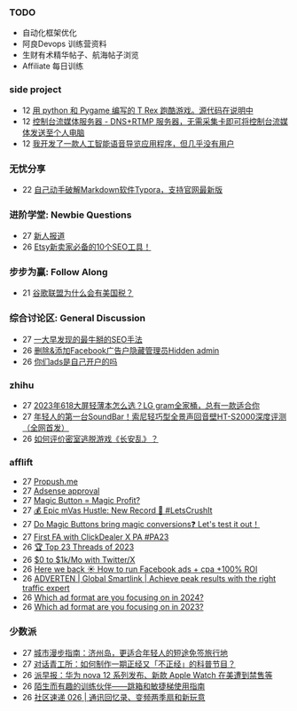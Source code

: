 ### TODO
-  自动化框架优化
-  阿良Devops 训练营资料
-  生财有术精华帖子、航海帖子浏览
-  Affiliate 每日训练

### side project
<!-- sideproject:START -->
-  12 [用 python 和 Pygame 编写的 T Rex 跑酷游戏。源代码在说明中](https://www.youtube.com/watch?v=pZySIXSelCA)
-  12 [控制台流媒体服务器 - DNS+RTMP 服务器，无需采集卡即可将控制台流媒体发送至个人电脑](https://github.com/Aioros/console-streaming-server)
-  12 [我开发了一款人工智能语音导览应用程序，但几乎没有用户](https://www.reddit.com/r/SideProject/comments/18gpp0e/ive_built_an_ai_audio_tour_app_but_have_almost_no/)<!-- sideproject:END -->


### 无忧分享
<!-- ruyo:START -->
-  22 [自己动手破解Markdown软件Typora，支持官网最新版](https://51.ruyo.net/18583.html)<!-- ruyo:END -->

### 进阶学堂: Newbie Questions
<!-- advertcn1:START -->
-  27 [新人报道](https://www.advertcn.com/thread-113462-1-1.html)
-  26 [Etsy新卖家必备的10个SEO工具！](https://www.advertcn.com/thread-113458-1-1.html)<!-- advertcn1:END -->

### 步步为赢: Follow Along
<!-- advertcn2:START -->
-  21 [谷歌联盟为什么会有美国税？](https://www.advertcn.com/thread-113411-1-1.html)<!-- advertcn2:END -->

### 综合讨论区: General Discussion
<!-- advertcn3:START -->
-  27 [一大早发现的最牛掰的SEO手法](https://www.advertcn.com/thread-113461-1-1.html)
-  26 [删除&amp;添加Facebook广告户隐藏管理员Hidden admin](https://www.advertcn.com/thread-113459-1-1.html)
-  26 [你们ads是自己开户的吗](https://www.advertcn.com/thread-113457-1-1.html)<!-- advertcn3:END -->


### zhihu
<!-- zhihu:START -->
-  27 [2023年618大屏轻薄本怎么选？LG gram全家桶，总有一款适合你](http://zhuanlan.zhihu.com/p/632641888?utm_campaign=rss&utm_medium=rss&utm_source=rss&utm_content=title)
-  27 [年轻人的第一台SoundBar！索尼轻巧型全景声回音壁HT-S2000深度评测（全网首发）](http://zhuanlan.zhihu.com/p/630990296?utm_campaign=rss&utm_medium=rss&utm_source=rss&utm_content=title)
-  26 [如何评价密室逃脱游戏《长安乱》？](http://www.zhihu.com/question/563950552/answer/3045961312?utm_campaign=rss&utm_medium=rss&utm_source=rss&utm_content=title)<!-- zhihu:END -->

### afflift
<!-- afflift:START -->
-  27 [Propush.me](https://afflift.com/f/threads/propush-me.12367/)
-  27 [Adsense approval](https://afflift.com/f/threads/adsense-approval.12340/)
-  27 [Magic Button = Magic Profit?](https://afflift.com/f/threads/magic-button-magic-profit.12264/)
-  27 [💰 Epic mVas Hustle: New Record 🚀 #LetsCrushIt](https://afflift.com/f/threads/%F0%9F%92%B0-epic-mvas-hustle-new-record-%F0%9F%9A%80-letscrushit.12305/)
-  27 [Do Magic Buttons bring magic conversions❓ Let&#39;s test it out！](https://afflift.com/f/threads/do-magic-buttons-bring-magic-conversions%E2%9D%93-lets-test-it-out%EF%BC%81.12261/)
-  27 [First FA with ClickDealer X PA #PA23](https://afflift.com/f/threads/first-fa-with-clickdealer-x-pa-pa23.11680/)
-  26 [🏆 Top 23 Threads of 2023](https://afflift.com/f/threads/%F0%9F%8F%86-top-23-threads-of-2023.12206/)
-  26 [$0 to $1k/Mo with Twitter/X](https://afflift.com/f/threads/0-to-1k-mo-with-twitter-x.10640/)
-  26 [Here we back ☀️ How to run Facebook ads + cpa +100% ROI](https://afflift.com/f/threads/here-we-back-%E2%98%80%EF%B8%8F-how-to-run-facebook-ads-cpa-100-roi.12146/)
-  26 [ADVERTEN | Global Smartlink | Achieve peak results with the right traffic expert](https://afflift.com/f/threads/adverten-global-smartlink-achieve-peak-results-with-the-right-traffic-expert.7526/)
-  26 [Which ad format are you focusing on in 2024?](https://afflift.com/f/threads/which-ad-format-are-you-focusing-on-in-2024.12222/)
-  26 [Which ad format are you focusing on in 2023?](https://afflift.com/f/threads/which-ad-format-are-you-focusing-on-in-2023.10515/)<!-- afflift:END -->

### 少数派
<!-- sspai:START -->
-  27 [城市漫步指南：济州岛，更适合年轻人的短途免签旅行地](https://sspai.com/post/85237)
-  27 [对话青工所：如何制作一期正经又「不正经」的科普节目？](https://sspai.com/post/85263)
-  26 [派早报：华为 nova 12 系列发布、新款 Apple Watch 在美遭到禁售等](https://sspai.com/post/85383)
-  26 [陌生而有趣的训练伙伴——跳箱和敏捷梯使用指南](https://sspai.com/prime/story/training-guide-plometric-box-agility-ladder)
-  26 [社区速递 026 | 通讯回忆录、变频两季扇和新玩意](https://sspai.com/post/85362)<!-- sspai:END -->

